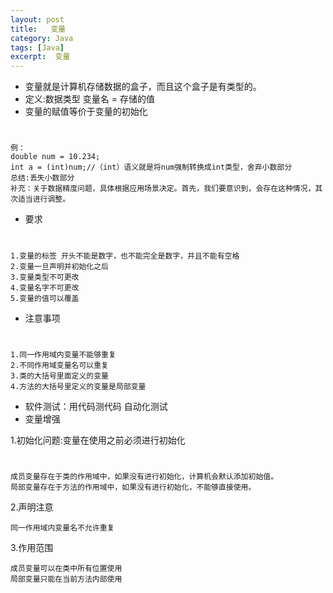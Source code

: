 ```yaml
---
layout: post
title:   变量
category: Java
tags: [Java]
excerpt:  变量
---
```


- 变量就是计算机存储数据的盒子，而且这个盒子是有类型的。
- 定义:数据类型 变量名 = 存储的值 
- 变量的赋值等价于变量的初始化


#

	例：
	double num = 10.234;
	int a = (int)num;//（int）语义就是将num强制转换成int类型，舍弃小数部分
	总结:丢失小数部分
	补充：关于数据精度问题，具体根据应用场景决定。首先，我们要意识到，会存在这种情况，其次适当进行调整。

- 要求

#

    1.变量的标签 开头不能是数字，也不能完全是数字，并且不能有空格
    2.变量一旦声明并初始化之后
    3.变量类型不可更改
    4.变量名字不可更改
    5.变量的值可以覆盖

- 注意事项

#

    1.同一作用域内变量不能够重复
    2.不同作用域变量名可以重复
    3.类的大括号里面定义的变量
    4.方法的大括号里定义的变量是局部变量




- 软件测试：用代码测代码 自动化测试
- 变量增强

 1.初始化问题:变量在使用之前必须进行初始化

#

    成员变量存在于类的作用域中，如果没有进行初始化，计算机会默认添加初始值。
    局部变量存在于方法的作用域中，如果没有进行初始化，不能够直接使用。
     

2.声明注意

	同一作用域内变量名不允许重复
 

3.作用范围

	成员变量可以在类中所有位置使用
	局部变量只能在当前方法内部使用

